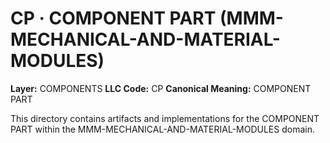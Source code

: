 # CP · COMPONENT PART (MMM-MECHANICAL-AND-MATERIAL-MODULES)

**Layer:** COMPONENTS
**LLC Code:** CP
**Canonical Meaning:** COMPONENT PART

This directory contains artifacts and implementations for the COMPONENT PART within the MMM-MECHANICAL-AND-MATERIAL-MODULES domain.
